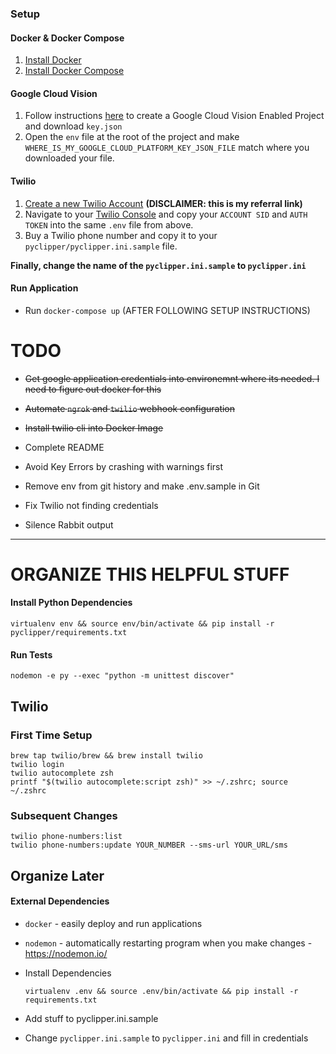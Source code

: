 ### Setup

#### Docker & Docker Compose
1) [Install Docker](https://docs.docker.com/get-docker/)
2) [Install Docker Compose](https://docs.docker.com/compose/install/)

#### Google Cloud Vision
1) Follow instructions [here](https://cloud.google.com/vision/docs/quickstart-client-libraries) to create a Google Cloud Vision Enabled Project and download `key.json`
2) Open the `env` file at the root of the project and make `WHERE_IS_MY_GOOGLE_CLOUD_PLATFORM_KEY_JSON_FILE` match where you downloaded your file.    

#### Twilio
1) [Create a new Twilio Account](https://www.twilio.com/try-twilio?promo=Gbv52f) **(DISCLAIMER: this is my referral link)**
2) Navigate to your [Twilio Console](https://www.twilio.com/console) and copy your `ACCOUNT SID` and `AUTH TOKEN` into the same `.env` file from above.
3) Buy a Twilio phone number and copy it to your `pyclipper/pyclipper.ini.sample` file.  

**Finally, change the name of the `pyclipper.ini.sample` to `pyclipper.ini`**

#### Run Application

* Run `docker-compose up` (AFTER FOLLOWING SETUP INSTRUCTIONS)
    



# TODO
* ~~Get google application credentials into environemnt where its needed. I need to figure out docker for this~~

* ~~Automate `ngrok` and `twilio` webhook configuration~~

* ~~Install twilio cli into Docker Image~~

* Complete README

* Avoid Key Errors by crashing with warnings first

* Remove env from git history and make .env.sample in Git

* Fix Twilio not finding credentials

* Silence Rabbit output 




---
# ORGANIZE THIS HELPFUL STUFF
#### Install Python Dependencies

    virtualenv env && source env/bin/activate && pip install -r pyclipper/requirements.txt


#### Run Tests

    nodemon -e py --exec "python -m unittest discover"

## Twilio
### First Time Setup
    brew tap twilio/brew && brew install twilio
    twilio login
    twilio autocomplete zsh
    printf "$(twilio autocomplete:script zsh)" >> ~/.zshrc; source ~/.zshrc
        
### Subsequent Changes    
    twilio phone-numbers:list 
    twilio phone-numbers:update YOUR_NUMBER --sms-url YOUR_URL/sms




## Organize Later

#### External Dependencies

* `docker` - easily deploy and run applications
* `nodemon` -  automatically restarting program when you make changes - https://nodemon.io/





* Install Dependencies 
    
    ```
    virtualenv .env && source .env/bin/activate && pip install -r requirements.txt
    ```

* Add stuff to pyclipper.ini.sample

* Change `pyclipper.ini.sample` to `pyclipper.ini` and fill in credentials

